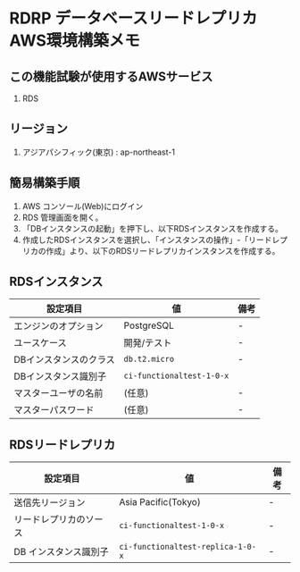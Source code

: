 # RDRP データベースリードレプリカ AWS環境構築メモ

## この機能試験が使用するAWSサービス
1. RDS

## リージョン
1. アジアパシフィック(東京) : ap-northeast-1

## 簡易構築手順

1. AWS コンソール(Web)にログイン
2. RDS 管理画面を開く。
3. 「DBインスタンスの起動」を押下し、以下RDSインスタンスを作成する。
4. 作成したRDSインスタンスを選択し、「インスタンスの操作」-「リードレプリカの作成」より、以下のRDSリードレプリカインスタンスを作成する。

## RDSインスタンス

|設定項目| 値 | 備考
|------|----|----|
| エンジンのオプション | PostgreSQL | - |
| ユースケース | 開発/テスト| - |
| DBインスタンスのクラス| `db.t2.micro`|-|
| DBインスタンス識別子| `ci-functionaltest-1-0-x` |
| マスターユーザの名前 | (任意) | - |
| マスターパスワード | (任意) | - |

## RDSリードレプリカ

|設定項目| 値 | 備考
|------|----|----|
| 送信先リージョン | Asia Pacific(Tokyo) | - |
| リードレプリカのソース | `ci-functionaltest-1-0-x` | - |
| DB インスタンス識別子 | `ci-functionaltest-replica-1-0-x` | - |


